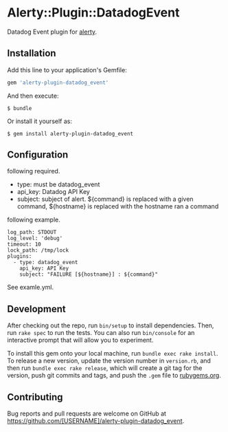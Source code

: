 # Alerty::Plugin::DatadogEvent

Datadog Event plugin for [alerty](https://github.com/sonots/alerty).

## Installation

Add this line to your application's Gemfile:

```ruby
gem 'alerty-plugin-datadog_event'
```

And then execute:

    $ bundle

Or install it yourself as:

    $ gem install alerty-plugin-datadog_event

## Configuration

following required.

- type: must be datadog_event
- api_key: Datadog API Key 
- subject: subject of alert. ${command} is replaced with a given command, ${hostname} is replaced with the hostname ran a command

following example.

```
log_path: STDOUT
log_level: 'debug'
timeout: 10
lock_path: /tmp/lock
plugins:
  - type: datadog_event
    api_key: API Key
    subject: "FAILURE [${hostname}] : ${command}"
```

See examle.yml.

## Development

After checking out the repo, run `bin/setup` to install dependencies. Then, run `rake spec` to run the tests. You can also run `bin/console` for an interactive prompt that will allow you to experiment.

To install this gem onto your local machine, run `bundle exec rake install`. To release a new version, update the version number in `version.rb`, and then run `bundle exec rake release`, which will create a git tag for the version, push git commits and tags, and push the `.gem` file to [rubygems.org](https://rubygems.org).

## Contributing

Bug reports and pull requests are welcome on GitHub at https://github.com/[USERNAME]/alerty-plugin-datadog_event.

